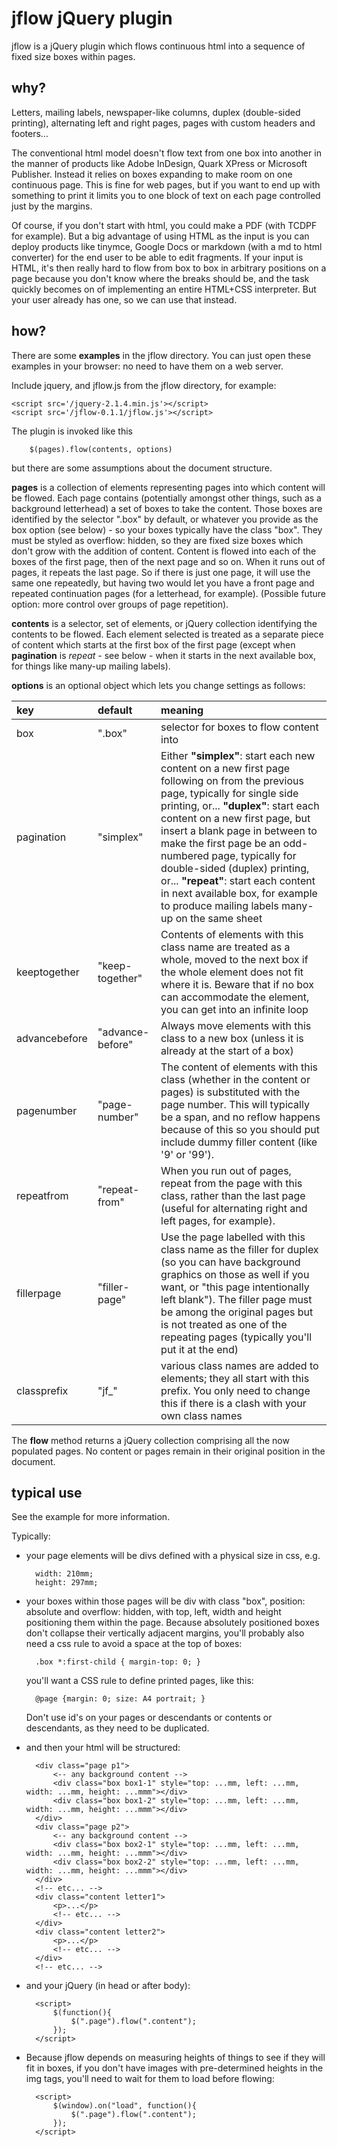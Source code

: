 # jflow jQuery plugin

jflow is a jQuery plugin which flows continuous html into a sequence of fixed size boxes within pages.

## why?

Letters, mailing labels, newspaper-like columns, duplex (double-sided printing), alternating left and right pages, pages with custom headers and footers...

The conventional html model doesn't flow text from one box into another in the manner of products like Adobe InDesign, Quark XPress or Microsoft Publisher. Instead it relies on boxes expanding to make room on one continuous page. This is fine for web pages, but if you want to end up with something to print it limits you to one block of text on each page controlled just by the margins.

Of course, if you don't start with html, you could make a PDF (with TCDPF for example). But a big advantage of using HTML as the input is you can deploy products like tinymce, Google Docs or markdown (with a md to html converter) for the end user to be able to edit fragments. If your input is HTML, it's then really hard to flow from box to box in arbitrary positions on a page because you don't know where the breaks should be, and the task quickly becomes on of implementing an entire HTML+CSS interpreter. But your user already has one, so we can use that instead.

## how?

There are some **examples** in the jflow directory. You can just open these examples in your browser: no need to have them on a web server.

Include jquery, and jflow.js from the jflow directory, for example:

    <script src='/jquery-2.1.4.min.js'></script>
    <script src='/jflow-0.1.1/jflow.js'></script>

The plugin is invoked like this

        $(pages).flow(contents, options)

but there are some assumptions about the document structure.

**pages** is a collection of elements representing pages into which content will be flowed. Each page contains (potentially amongst other things, such as a background letterhead) a set of boxes to take the content. Those boxes are identified by the selector ".box" by default, or whatever you provide as the box option (see below) - so your boxes typically have the class "box". They must be styled as overflow: hidden, so they are fixed size boxes which don't grow with the addition of content. Content is flowed into each of the boxes of the first page, then of the next page and so on. When it runs out of pages, it repeats the last page. So if there is just one page, it will use the same one repeatedly, but having two would let you have a front page and repeated continuation pages (for a letterhead, for example). (Possible future option: more control over groups of page repetition).

**contents** is a selector, set of elements, or jQuery collection identifying the contents to be flowed. Each element selected is treated as a separate piece of content which starts at the first box of the first page (except when **pagination** is *repeat* - see below - when it starts in the next available box, for things like many-up mailing labels).

**options** is an optional object which lets you change settings as follows:

| key | default  | meaning |
|:--- |:------- |:---------|
| box | ".box" | selector for boxes to flow content into
| pagination | "simplex" | Either **"simplex"**: start each new content on a new first page  following on from the previous page, typically for single side printing, or... **"duplex"**: start each content on a new  first page, but insert a blank page in between to make the first page be an odd-numbered page, typically for double-sided (duplex) printing, or... **"repeat"**: start each content in next available box, for example to produce mailing labels many-up on the same sheet |
| keeptogether | "keep-together" | Contents of elements with this class name are treated as a whole, moved to the next box if the whole element does not fit where it is. Beware that if no box can accommodate the element, you can get into an infinite loop |
| advancebefore | "advance-before" | Always move elements with this class to a new box (unless it is already at the start of a box) |
| pagenumber | "page-number" | The content of elements with this class (whether in the content or pages) is substituted with the page number. This will typically be a span, and no reflow happens because of this so you should put include dummy filler content (like '9' or '99'). |
| repeatfrom | "repeat-from" | When you run out of pages, repeat from the page with this class, rather than the last page (useful for alternating right and left pages, for example). |
| fillerpage | "filler-page" | Use the page labelled with this class name as the filler for duplex (so you can have background graphics on those as well if you want, or "this page intentionally left blank"). The filler page must be among the original pages but is not treated as one of the repeating pages (typically you'll put it at the end) |
| classprefix | "jf_" | various class names are added to elements; they all start with this prefix. You only need to change this if there is a clash with your own class names |

The **flow** method returns a jQuery collection comprising all the now populated pages. No content or pages remain in their original position in the document.

## typical use

See the example for more information.

Typically:

* your page elements will be divs defined with a physical size in css, e.g.

        width: 210mm;
        height: 297mm;

* your boxes within those pages will be div with class "box", position: absolute and overflow: hidden, with top, left, width and height positioning them within the page. Because absolutely positioned boxes don't collapse their vertically adjacent margins, you'll probably also need a css rule to avoid a space at the top of boxes:

        .box *:first-child { margin-top: 0; }

    you'll want a CSS rule to define printed pages, like this:

        @page {margin: 0; size: A4 portrait; }

    Don't use id's on your pages or descendants or contents or descendants, as they need to be duplicated.

* and then your html will be structured:

        <div class="page p1">
            <-- any background content -->
            <div class="box box1-1" style="top: ...mm, left: ...mm, width: ...mm, height: ...mmm"></div>
            <div class="box box1-2" style="top: ...mm, left: ...mm, width: ...mm, height: ...mmm"></div>
        </div>
        <div class="page p2">
            <-- any background content -->
            <div class="box box2-1" style="top: ...mm, left: ...mm, width: ...mm, height: ...mmm"></div>
            <div class="box box2-2" style="top: ...mm, left: ...mm, width: ...mm, height: ...mmm"></div>
        </div>
        <!-- etc... -->
        <div class="content letter1">
            <p>...</p>
            <!-- etc... -->
        </div>
        <div class="content letter2">
            <p>...</p>
            <!-- etc... -->
        </div>
        <!-- etc... -->

* and your jQuery (in head or after body):

        <script>
            $(function(){
                $(".page").flow(".content");
            });
        </script>

* Because jflow depends on measuring heights of things to see if they will fit in boxes, if you don't have images with pre-determined heights in the img tags, you'll need to wait for them to load before flowing:

        <script>
            $(window).on("load", function(){
                $(".page").flow(".content");
            });
        </script>
